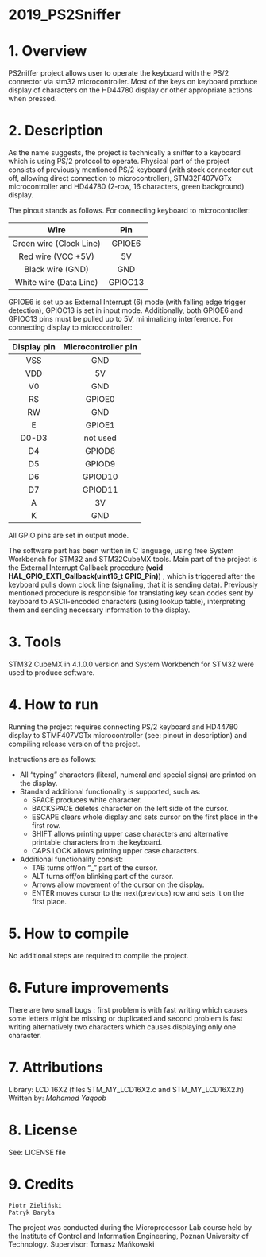 # 2019_PS2Sniffer
# 1. Overview

  PS2niffer project allows user to operate the keyboard with the PS/2 connector via stm32 microcontroller. 
  Most of the keys on keyboard produce display of characters on the HD44780 display or other appropriate actions when pressed.
  
 # 2. Description
As the name suggests, the project is technically a sniffer to a keyboard which is using PS/2 protocol to operate. 
Physical part of the project consists of previously mentioned  PS/2 keyboard (with stock connector cut off, allowing direct connection to microcontroller), STM32F407VGTx microcontroller and HD44780 (2-row, 16 characters, green background) display. 

The pinout stands as follows.
For connecting keyboard to microcontroller: 

 Wire | Pin
:-----: | :-----:
Green wire (Clock Line) | GPIOE6
Red wire (VCC  +5V) | 5V
Black wire (GND) | GND
White wire (Data Line) | GPIOC13

GPIOE6 is set up as External Interrupt (6) mode (with  falling edge trigger detection), GPIOC13 is set in input mode.
Additionally, both GPIOE6 and GPIOC13 pins must be pulled up to 5V, minimalizing interference.
For connecting display to microcontroller:

 Display pin | Microcontroller pin 
 :---------: | :-----------------: 
 VSS |	GND 
 VDD |	5V 
 V0 | GND 
 RS | GPIOE0 
 RW | GND 
 E | GPIOE1 
 D0-D3 | not used 
 D4 | GPIOD8 
 D5 | GPIOD9 
 D6 | GPIOD10 
 D7 | GPIOD11 
 A | 3V 
 K | GND 
 
All GPIO pins are set in output mode.

The software part has been written in C language, using free System Workbench for STM32 and STM32CubeMX tools.
Main part of the project is the External Interrupt Callback procedure (**void HAL_GPIO_EXTI_Callback(uint16_t GPIO_Pin)**) , which is triggered after the keyboard pulls down clock line (signaling, that it is sending data). Previously mentioned procedure is responsible for translating key scan codes sent by keyboard to ASCII-encoded characters (using lookup table), interpreting them and sending necessary information to the display.  

# 3. Tools

STM32 CubeMX in 4.1.0.0 version and System Workbench for STM32 were used to produce software.

# 4. How to run

Running the project requires connecting PS/2 keyboard and HD44780 display to STMF407VGTx microcontroller (see: pinout in description) and compiling release version of the project.

Instructions are as follows:
- All “typing” characters (literal, numeral and special signs) are printed on the display.
- Standard additional functionality is supported, such as:
	- SPACE produces white character.
	- BACKSPACE deletes character on the left side of the cursor.
	- ESCAPE clears whole display and sets cursor on the first place in the first row.
	- SHIFT allows printing upper case characters and alternative printable characters from the keyboard.
	- CAPS LOCK allows printing upper case characters.
- Additional functionality consist:
	- TAB turns off/on “_” part of the cursor.
	- ALT turns off/on blinking part of the cursor.
	- Arrows allow movement of the cursor on the display.
	- ENTER moves cursor to the next(previous) row and sets it on the first place.

 # 5. How to compile
 
No additional steps are required to compile the project.

 # 6. Future improvements
 
 There are two small bugs : first problem is with fast writing which causes some letters might be missing  or duplicated and second problem is fast writing alternatively two characters which causes displaying only one character.
 
 # 7. Attributions
 
  Library: 				LCD 16X2 (files STM_MY_LCD16X2.c and STM_MY_LCD16X2.h)
	Written by:  		*Mohamed Yaqoob*
	
 # 8. License 
 
See: LICENSE file

 # 9. Credits
 
    Piotr Zieliński
    Patryk Baryła
    
The project was conducted during the Microprocessor Lab course held by the Institute of Control and Information Engineering, Poznan University of Technology.
Supervisor: Tomasz Mańkowski
